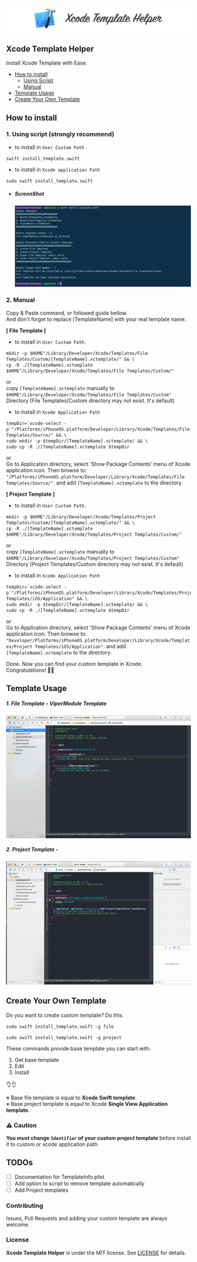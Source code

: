 ![](assets/logo.png)

## Xcode Template Helper
Install Xcode Template with Ease.

- [How to install](#how-to-install)
  - [Using Script](#1-using-script-strongly-recommend)
  - [Manual](#2-manual)
- [Template Usage](#template-usage)
- [Create Your Own Template](#create-your-own-template)

## How to install

### 1. Using script (strongly recommend)

- to install in `User Custom Path`
```shell
swift install_template.swift
```

- to install in `Xcode application Path` 
```shell
sudo swift install_template.swift
```

- ##### ScreenShot
  ![install via script](assets/script_image.png)


### 2. Manual

Copy & Paste command, or followed guide bellow. <br>
And don't forget to replace [TemplateName] with your real template name.

**[ File Template ]**

- to install in `User Custom Path`.

```shell
mkdir -p $HOME"/Library/Developer/Xcode/Templates/File Templates/Custom/[TemplateName].xctemplate/" && \
cp -R ./[TemplateName].xctemplate $HOME"/Library/Developer/Xcode/Templates/File Templates/Custom/"
```

or <br>
copy `[TemplateName].xctemplate` manually to `$HOME"/Library/Developer/Xcode/Templates/File Templates/Custom"` Directory (File Templates/Custom directory may not exist. It's default)

- to install in `Xcode Application Path` 

```shell
tempDir=`xcode-select -p`"/Platforms/iPhoneOS.platform/Developer/Library/Xcode/Templates/File Templates/Source/" && \
sudo mkdir -p $tempDir/[TemplateName].xctemplate/ && \
sudo cp -R ./[TemplateName].xctemplate $tempDir
```

or <br>
Go to Application directory, select 'Show Package Contents' menu of Xcode application icon. Then browse to: `"/Platforms/iPhoneOS.platform/Developer/Library/Xcode/Templates/File Templates/Source/"`. and add `[TemplateName].xctemplate` to the directory.


**[ Project Template ]**

- to install in `User Custom Path`.

```shell
mkdir -p $HOME"/Library/Developer/Xcode/Templates/Project Templates/Custom/[TemplateName].xctemplate/" && \
cp -R ./[TemplateName].xctemplate $HOME"/Library/Developer/Xcode/Templates/Project Templates/Custom/"
```

or <br>
copy `[TemplateName].xctemplate` manually to `$HOME"/Library/Developer/Xcode/Templates/Project Templates/Custom"` Directory (Project Templates/Custom directory may not exist. It's default)

- to install in `Xcode Application Path` 

```shell
tempDir=`xcode-select -p`"/Platforms/iPhoneOS.platform/Developer/Library/Xcode/Templates/Project Templates/iOS/Application" && \
sudo mkdir -p $tempDir/[TemplateName].xctemplate/ && \
sudo cp -R ./[TemplateName].xctemplate $tempDir
```

or<br>
Go to Application directory, select 'Show Package Contents' menu of Xcode application icon. Then browse to: `"Developer/Platforms/iPhoneOS.platform/Developer/Library/Xcode/Templates/Project Templates/iOS/Application"`. and add `[TemplateName].xctemplate` to the directory.

Done. Now you can find your custom template in Xcode.<br>
Congratulations! 🎉🎉

## Template Usage
##### 1. File Template -  ViperModule Template 

![Usage](assets/ViperModuleUsage.gif)

##### 2. Project Template - 

![Usage](assets/TestApplicationUsage.gif)


## Create Your Own Template

Do you want to create custom template? Do this.

```shell
sudo swift install_template.swift -g file
```

```shell
sudo swift install_template.swift -g project
```

These commands provide base template you can start with.

1. Get base template
2. Edit
3. Install

👌👌

※ Base file template is equal to **Xcode Swift template**.<br>
※ Base project template is eqaul to Xcode **Single View Application template**.

### ⚠️ Caution
**You must change `Identifier` of your custom project template** before install it to custom or xcode application path

## TODOs
- [ ] Documentation for TemplateInfo.plist
- [ ] Add option to script to remove template automatically
- [ ] Add Project templates

### Contributing

Issues, Pull Requests and adding your custom template are always welcome.

### License

**Xcode Template Helper** is under the MIT license. See [LICENSE](LICENSE) for details.
